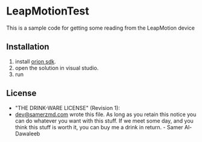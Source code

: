 # LeapMotionTest

This is a sample code for getting some reading from the LeapMotion device

## Installation

1) install [orion sdk](https://developer.leapmotion.com/get-started/).
2) open the solution in visual studio.
3) run

## License

  * "THE DRINK-WARE LICENSE" (Revision 1):
  * <dev@samerzmd.com> wrote this file.  As long as you retain this notice you
  can do whatever you want with this stuff. If we meet some day, and you think
  this stuff is worth it, you can buy me a drink in return. - Samer Al-Dawaleeb
 
